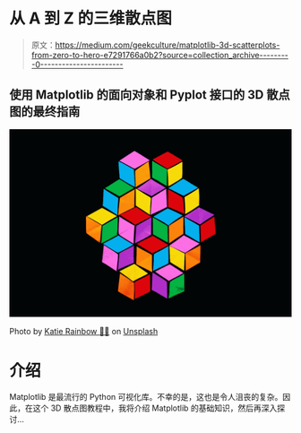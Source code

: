 # 从 A 到 Z 的三维散点图

> 原文：<https://medium.com/geekculture/matplotlib-3d-scatterplots-from-zero-to-hero-e7291766a0b2?source=collection_archive---------0----------------------->

## 使用 Matplotlib 的面向对象和 Pyplot 接口的 3D 散点图的最终指南

![](img/267c93c8e5a0a26d34538caf52562623.png)

Photo by [Katie Rainbow 🏳️‍🌈](https://unsplash.com/@katierainbow?utm_source=unsplash&utm_medium=referral&utm_content=creditCopyText) on [Unsplash](https://unsplash.com/s/photos/cube?utm_source=unsplash&utm_medium=referral&utm_content=creditCopyText)

# 介绍

Matplotlib 是最流行的 Python 可视化库。不幸的是，这也是令人沮丧的复杂。因此，在这个 3D 散点图教程中，我将介绍 Matplotlib 的基础知识，然后再深入探讨…
